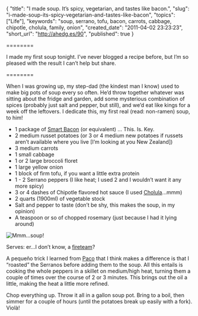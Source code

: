 {
  "title": "I made soup. It’s spicy, vegetarian, and tastes like bacon.",
  "slug": "i-made-soup-its-spicy-vegetarian-and-tastes-like-bacon",
  "topics": ["Life"],
  "keywords": "soup, serrano, tofu, bacon, carrots, cabbage, chipotle, cholula, family, onion",
  "created_date": "2011-04-02 23:23:23",
  "short_url": "http://ahedg.es/90",
  "published": true
}

========

I made my first soup tonight. I’ve never blogged a recipe before, but I’m so pleased with the result I can’t help but share.

========

When I was growing up, my step-dad (the kindest man I know) used to make big pots of soup every so often. He’d throw together whatever was sitting about the fridge and garden, add some mysterious combination of spices (probably just salt and pepper, but still), and we’d eat like kings for a week off the leftovers. I dedicate this, my first real (read: non-ramen) soup, to him!

* 1 package of [Smart Bacon](http://www.lightlife.com/product_detail.jsp?p=smartbacon) (or equivalent) … This. Is. Key.
* 2 medium russet potatoes (or 3 or 4 medium new potatoes if russets aren’t available where you live [I’m looking at you New Zealand])
* 3 medium carrots
* 1 small cabbage
* 1 or 2 large broccoli floret
* 1 large yellow onion
* 1 block of firm tofu, if you want a little extra protein
* 1 - 2 Serrano peppers (I like heat; I used 2 and I wouldn’t want it any more spicy)
* 3 or 4 dashes of Chipotle flavored hot sauce (I used [Cholula](http://cholula.com/hot_sauce_flavors/chipotle_hot_sauce.php)…mmm)
* 2 quarts (1900ml) of vegetable stock
* Salt and pepper to taste (don’t be shy, this makes the soup, in my opinion)
* A teaspoon or so of chopped rosemary (just because I had it lying around)

<div class="photo-left">
	<p>
		<img src="/blog/assets/img/soup.jpg" alt="Mmm…soup!">
	</p>

</div>

Serves: er…I don’t know, a [fireteam](http://en.wikipedia.org/wiki/Fireteam)?

A pequeño trick I learned from [Paco](http://twitter.com/kidpollo) that I think makes a difference is that I “roasted” the Serranos before adding them to the soup. All this entails is cooking the whole peppers in a skillet on medium/high heat, turning them a couple of times over the course of 2 or 3 minutes. This brings out the oil a little, making the heat a little more refined.


Chop everything up. Throw it all in a gallon soup pot. Bring to a boil, then simmer for a couple of hours (until the potatoes break up easily with a fork). Violà!
